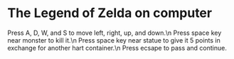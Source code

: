 # The Legend of Zelda on computer

Press A, D, W, and S to move left, right, up, and down.\n
Press space key near monster to kill it.\n
Press space key near statue to give it 5 points in exchange for another hart container.\n
Press ecsape to pass and continue.
